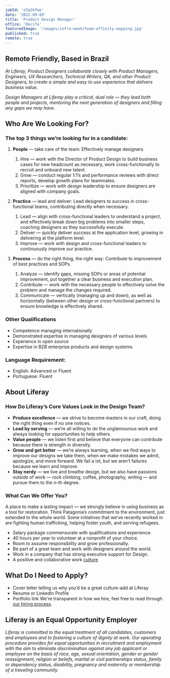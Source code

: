 ```yaml
---
jobId: 'oTpSkfwe'
date: '2022-09-09'
title: 'Product Design Manager'
office: 'Recife'
featuredImage: '/images/infra-week/team-affinity-mapping.jpg'
published: true
remote: true
---
```


## Remote Friendly, Based in Brazil

_At Liferay, Product Designers collaborate closely with Product Managers, Engineers, UX Researchers, Technical Writers, QA,  and other Product Designers, to create a simple and easy to use experience that delivers business value._

_Design Managers at Liferay play a critical, dual role — they lead both people and projects, mentoring the next generation of designers and filling any gaps we may have._

## Who Are We Looking For?

### The top 3 things we’re looking for in a candidate:

1. **People** — take care of the team: Effectively manage designers
   1. Hire — work with the Director of Product Design to build business cases for new headcount as necessary, work cross-functionally to recruit and onboard new talent.
   2. Grow — conduct regular 1:1’s and performance reviews with direct reports, develop growth plans for teammates.
   3. Prioritize — work with design leadership to ensure designers are aligned with company goals.

2. **Practice** — lead and deliver: Lead designers to success in cross-functional teams, contributing directly when necessary.
   1. Lead — align with cross-functional leaders to understand a project, and effectively break down big problems into smaller steps, coaching designers as they successfully execute.
   2. Deliver — quickly deliver success at the application level, growing in delivering at the platform level.
   3. Improve — work with design and cross-functional leaders to continuously improve our practice.

3. **Process** — do the right thing, the right way: Contribute to improvement of best practices and SOPs.
   1. Analyze — identify gaps, missing SOPs or areas of potential improvement, put together a clear business and execution plan.
   2. Contribute — work with the necessary people to effectively solve the problem and manage the changes required.
   3. Communicate — vertically (managing up and down), as well as horizontally (between other design or cross-functional partners) to ensure knowledge is effectively shared.

### Other Qualifications

- Competence managing internationally
- Demonstrated expertise in managing designers of various levels
- Experience in open source
- Expertise in B2B enterprise products and design systems

### Language Requirement:

-   English: Advanced or Fluent
-   Portuguese: Fluent

## About Liferay

### How Do Liferay’s Core Values Look in the Design Team?

-   **Produce excellence** — we strive to become masters in our craft, doing the right thing even if no one notices.
-   **Lead by serving** — we’re all willing to do the unglamourous work and always looking for opportunities to help others.
-   **Value people** — we listen first and believe that everyone can contribute because there is strength in diversity.
-   **Grow and get better** — we’re always learning, when we find ways to improve our designs we take them, when we make mistakes we admit, apologize, and move forward. We fail a lot, but we aren’t failures because we learn and improve.
-   **Stay nerdy** — we live and breathe design, but we also have passions outside of work — rock climbing, coffee, photography, writing — and pursue them to the n-th degree.

### What Can We Offer You?

A place to make a lasting impact — we strongly believe in using business as a tool for restoration. Think Patagonia’s commitment to the environment, just extended to the whole world. Some initiatives that we’ve recently worked in are fighting human trafficking, helping foster youth, and serving refugees.
-   Salary package commensurate with qualifications and experience.
-   40 hours per year to volunteer at a nonprofit of your choice.
-   Room to assume responsibility and grow professionally.
-   Be part of a great team and work with designers around the world.
-   Work in a company that has strong executive support for Design.
-   A positive and collaborative work [culture](https://www.youtube.com/watch?v=2EPZxIC5ogU)

## What Do I Need to Apply?

-   Cover letter telling us why you’d be a great culture-add at Liferay
-   Resume or LinkedIn Profile
-   Portfolio link
We're transparent in how we hire, feel free to read through [our hiring process](https://liferay.design/articles/2021/how-we-hire/).


## Liferay is an Equal Opportunity Employer

_Liferay is committed to the equal treatment of all candidates, customers and employees and to fostering a culture of dignity at work. Our operating procedure provides for equal opportunities in recruitment and employment with the aim to eliminate discrimination against any job applicant or employee on the basis of race, age, sexual orientation, gender or gender reassignment, religion or beliefs, marital or civil partnerships status, family or dependency status, disability, pregnancy and maternity or membership of a traveling community._
